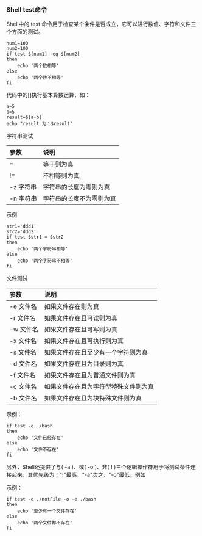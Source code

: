 ### Shell test命令

Shell中的 test 命令用于检查某个条件是否成立，它可以进行数值、字符和文件三个方面的测试。

```shell
num1=100
num2=100
if test $[num1] -eq $[num2]
then
	echo '两个数相等'
else 
	echo '两个数不相等'
fi
```

代码中的[]执行基本算数运算，如：

```shell
a=5
b=5
result=$[a+b]
echo "result 为：$result"
```

字符串测试

| 参数      | 说明                     |
| :-------- | :----------------------- |
| =         | 等于则为真               |
| !=        | 不相等则为真             |
| -z 字符串 | 字符串的长度为零则为真   |
| -n 字符串 | 字符串的长度不为零则为真 |

示例

```shell
str1='ddd1'
str2='ddd2'
if test $str1 = $str2
then
	echo '两个字符串相等'
else 
	echo '两个字符串不相等'
fi
```

文件测试

| 参数      | 说明                                 |
| :-------- | :----------------------------------- |
| -e 文件名 | 如果文件存在则为真                   |
| -r 文件名 | 如果文件存在且可读则为真             |
| -w 文件名 | 如果文件存在且可写则为真             |
| -x 文件名 | 如果文件存在且可执行则为真           |
| -s 文件名 | 如果文件存在且至少有一个字符则为真   |
| -d 文件名 | 如果文件存在且为目录则为真           |
| -f 文件名 | 如果文件存在且为普通文件则为真       |
| -c 文件名 | 如果文件存在且为字符型特殊文件则为真 |
| -b 文件名 | 如果文件存在且为块特殊文件则为真     |

示例：

```shell
if test -e ./bash
then
	echo '文件已经存在'
else 
	echo '文件不存在'
fi
```

另外，Shell还提供了与( -a )、或( -o )、非( ! )三个逻辑操作符用于将测试条件连接起来，其优先级为："!"最高，"-a"次之，"-o"最低。例如

示例：

```shell
if test -e ./notFile -o -e ./bash
then 
	echo '至少有一个文件存在'
else
	echo '两个文件都不存在'
fi
```

